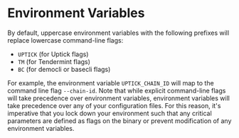 # Environment Variables

By default, uppercase environment variables with the following prefixes will replace lowercase command-line flags:

* `UPTICK` (for Uptick flags)
* `TM` (for Tendermint flags)
* `BC` (for democli or basecli flags)

For example, the environment variable `UPTICK_CHAIN_ID` will map to the command line flag `--chain-id`. Note that while explicit command-line flags will take precedence over environment variables, environment variables will take precedence over any of your configuration files. For this reason, it's imperative that you lock down your environment such that any critical parameters are defined as flags on the binary or prevent modification of any environment variables.
